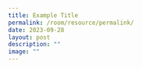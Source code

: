 ```yaml
---
title: Example Title
permalink: /room/resource/permalink/
date: 2023-09-28
layout: post
description: ""
image: ""
---
```

